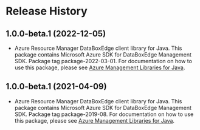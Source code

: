# Release History

## 1.0.0-beta.1 (2022-12-05)

- Azure Resource Manager DataBoxEdge client library for Java. This package contains Microsoft Azure SDK for DataBoxEdge Management SDK.  Package tag package-2022-03-01. For documentation on how to use this package, please see [Azure Management Libraries for Java](https://aka.ms/azsdk/java/mgmt).

## 1.0.0-beta.1 (2021-04-09)

- Azure Resource Manager DataBoxEdge client library for Java. This package contains Microsoft Azure SDK for DataBoxEdge Management SDK.  Package tag package-2019-08. For documentation on how to use this package, please see [Azure Management Libraries for Java](https://aka.ms/azsdk/java/mgmt).
